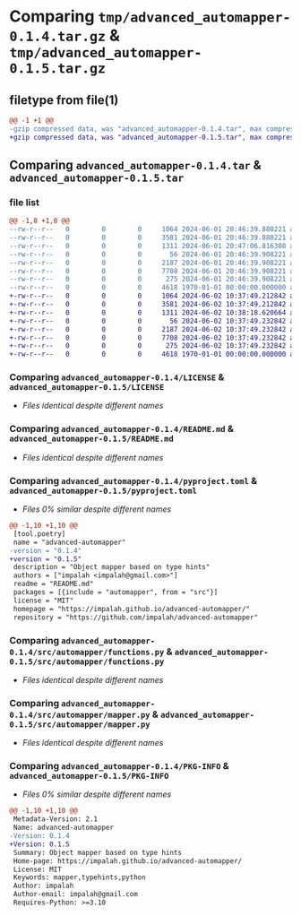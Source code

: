 # Comparing `tmp/advanced_automapper-0.1.4.tar.gz` & `tmp/advanced_automapper-0.1.5.tar.gz`

## filetype from file(1)

```diff
@@ -1 +1 @@
-gzip compressed data, was "advanced_automapper-0.1.4.tar", max compression
+gzip compressed data, was "advanced_automapper-0.1.5.tar", max compression
```

## Comparing `advanced_automapper-0.1.4.tar` & `advanced_automapper-0.1.5.tar`

### file list

```diff
@@ -1,8 +1,8 @@
--rw-r--r--   0        0        0     1064 2024-06-01 20:46:39.880221 advanced_automapper-0.1.4/LICENSE
--rw-r--r--   0        0        0     3581 2024-06-01 20:46:39.880221 advanced_automapper-0.1.4/README.md
--rw-r--r--   0        0        0     1311 2024-06-01 20:47:06.816308 advanced_automapper-0.1.4/pyproject.toml
--rw-r--r--   0        0        0       56 2024-06-01 20:46:39.908221 advanced_automapper-0.1.4/src/automapper/__init__.py
--rw-r--r--   0        0        0     2187 2024-06-01 20:46:39.908221 advanced_automapper-0.1.4/src/automapper/functions.py
--rw-r--r--   0        0        0     7708 2024-06-01 20:46:39.908221 advanced_automapper-0.1.4/src/automapper/mapper.py
--rw-r--r--   0        0        0      275 2024-06-01 20:46:39.908221 advanced_automapper-0.1.4/src/automapper/types.py
--rw-r--r--   0        0        0     4618 1970-01-01 00:00:00.000000 advanced_automapper-0.1.4/PKG-INFO
+-rw-r--r--   0        0        0     1064 2024-06-02 10:37:49.212842 advanced_automapper-0.1.5/LICENSE
+-rw-r--r--   0        0        0     3581 2024-06-02 10:37:49.212842 advanced_automapper-0.1.5/README.md
+-rw-r--r--   0        0        0     1311 2024-06-02 10:38:18.620664 advanced_automapper-0.1.5/pyproject.toml
+-rw-r--r--   0        0        0       56 2024-06-02 10:37:49.232842 advanced_automapper-0.1.5/src/automapper/__init__.py
+-rw-r--r--   0        0        0     2187 2024-06-02 10:37:49.232842 advanced_automapper-0.1.5/src/automapper/functions.py
+-rw-r--r--   0        0        0     7708 2024-06-02 10:37:49.232842 advanced_automapper-0.1.5/src/automapper/mapper.py
+-rw-r--r--   0        0        0      275 2024-06-02 10:37:49.232842 advanced_automapper-0.1.5/src/automapper/types.py
+-rw-r--r--   0        0        0     4618 1970-01-01 00:00:00.000000 advanced_automapper-0.1.5/PKG-INFO
```

### Comparing `advanced_automapper-0.1.4/LICENSE` & `advanced_automapper-0.1.5/LICENSE`

 * *Files identical despite different names*

### Comparing `advanced_automapper-0.1.4/README.md` & `advanced_automapper-0.1.5/README.md`

 * *Files identical despite different names*

### Comparing `advanced_automapper-0.1.4/pyproject.toml` & `advanced_automapper-0.1.5/pyproject.toml`

 * *Files 0% similar despite different names*

```diff
@@ -1,10 +1,10 @@
 [tool.poetry]
 name = "advanced-automapper"
-version = "0.1.4"
+version = "0.1.5"
 description = "Object mapper based on type hints"
 authors = ["impalah <impalah@gmail.com>"]
 readme = "README.md"
 packages = [{include = "automapper", from = "src"}]
 license = "MIT"
 homepage = "https://impalah.github.io/advanced-automapper/"
 repository = "https://github.com/impalah/advanced-automapper"
```

### Comparing `advanced_automapper-0.1.4/src/automapper/functions.py` & `advanced_automapper-0.1.5/src/automapper/functions.py`

 * *Files identical despite different names*

### Comparing `advanced_automapper-0.1.4/src/automapper/mapper.py` & `advanced_automapper-0.1.5/src/automapper/mapper.py`

 * *Files identical despite different names*

### Comparing `advanced_automapper-0.1.4/PKG-INFO` & `advanced_automapper-0.1.5/PKG-INFO`

 * *Files 0% similar despite different names*

```diff
@@ -1,10 +1,10 @@
 Metadata-Version: 2.1
 Name: advanced-automapper
-Version: 0.1.4
+Version: 0.1.5
 Summary: Object mapper based on type hints
 Home-page: https://impalah.github.io/advanced-automapper/
 License: MIT
 Keywords: mapper,typehints,python
 Author: impalah
 Author-email: impalah@gmail.com
 Requires-Python: >=3.10
```

